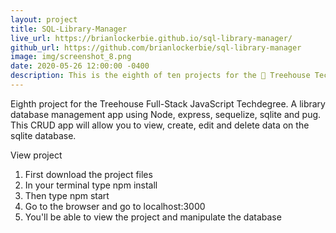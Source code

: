 ```yaml
---
layout: project
title: SQL-Library-Manager
live_url: https://brianlockerbie.github.io/sql-library-manager/
github_url: https://github.com/brianlockerbie/sql-library-manager
image: img/screenshot_8.png
date: 2020-05-26 12:00:00 -0400
description: This is the eighth of ten projects for the 🏡 Treehouse Techdegree Full Stack JavaScript.
---
```

Eighth project for the Treehouse Full-Stack JavaScript Techdegree. A library database management app using Node, express, sequelize, sqlite and pug. This CRUD app will allow you to view, create, edit and delete data on the sqlite database.

View project

1. First download the project files
2. In your terminal type npm install
3. Then type npm start
4. Go to the browser and go to localhost:3000
5. You'll be able to view the project and manipulate the database